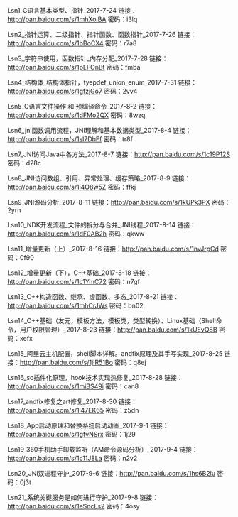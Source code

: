 Lsn1_C语言基本类型、指针_2017-7-24
链接：http://pan.baidu.com/s/1mhXoIBA 密码：i3lq

Lsn2_指针运算、二级指针、指针函数、函数指针_2017-7-26
链接：http://pan.baidu.com/s/1bBoCX4 密码：r7a8

Lsn3_字符串使用，函数指针_内存分配_2017-7-28
链接：http://pan.baidu.com/s/1pLFOnBt 密码：fmba

Lsn4_结构体_结构体指针，tyepdef_union_enum_2017-7-31
链接：http://pan.baidu.com/s/1gfzjGo7 密码：2vv4

Lsn5_C语言文件操作 和 预编译命令_2017-8-2
链接：http://pan.baidu.com/s/1dFMo2QX 密码：8wzq

Lsn6_jni函数调用流程，JNI理解和基本数据类型_2017-8-4
链接：http://pan.baidu.com/s/1sl7DbFf 密码：tr8f

Lsn7_JNI访问Java中各方法_2017-8-7
链接：http://pan.baidu.com/s/1c19P12S 密码：d28c

Lsn8_JNI访问数组、引用、异常处理、缓存策略_2017-8-9
链接：http://pan.baidu.com/s/1i4O8w5Z 密码：ffkj

Lsn9_JNI源码分析_2017-8-11
链接：http://pan.baidu.com/s/1kUPk3PX 密码：2yrn

Lsn10_NDK开发流程_文件的拆分与合并_JNI线程_2017-8-14
链接：http://pan.baidu.com/s/1dF0AB2h 密码：qkww

Lsn11_增量更新（上）_2017-8-16
链接：http://pan.baidu.com/s/1nvJrpCd 密码：0f90

Lsn12_增量更新（下），C++基础_2017-8-18
链接：http://pan.baidu.com/s/1c1YmC72 密码：n7gf

Lsn13_C++构造函数、继承、虚函数、多态_2017-8-21
链接：http://pan.baidu.com/s/1mhCrJWs 密码：bn02

Lsn14_C++基础（友元，模板方法，模板类，类型转换）、Linux基础（Shell命令，用户权限管理）_2017-8-23
链接：http://pan.baidu.com/s/1kUEvQ8B 密码：xefx

Lsn15_阿里云主机配置，shell脚本详解。andfix原理及其手写实现_2017-8-25
链接：http://pan.baidu.com/s/1jIR51Bo 密码：q8ej

Lsn16_so插件化原理，hook技术实现热修复_2017-8-28
链接：http://pan.baidu.com/s/1miBS49i 密码：can8

Lsn17_andfix修复之art修复_2017-8-30
链接：http://pan.baidu.com/s/1i47EK65 密码：z5dn

Lsn18_App启动原理和替换系统启动动画_2017-9-1
链接：http://pan.baidu.com/s/1gfvNSrx 密码：1j29


Lsn19_360手机助手卸载监听（AM命令源码分析）_2017-9-4
链接：http://pan.baidu.com/s/1c11J8La 密码：n2v2

Lsn20_JNI双进程守护_2017-9-6
链接：http://pan.baidu.com/s/1hs6B2lu 密码：0j3t

Lsn21_系统关键服务是如何进行守护_2017-9-8
链接：http://pan.baidu.com/s/1eSncLs2 密码：4osy
